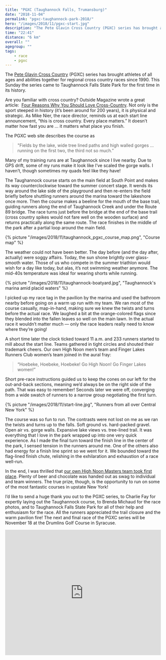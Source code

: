 ```yaml
---
title: "PGXC (Taughannock Falls, Trumansburg)"
date: "2018-11-04"
permalink: "pgxc-taughannock-park-2018/"
hero: "/images/2018/11/pgxc-start.jpg"
description: "The Pete Glavin Cross Country (PGXC) series has brought athletes of all ages and abilities together for regional cross country races since 1990. This Sunday the series came to Taughannock Falls State Park for the first time in its history."
time: "22:41"
distance: "6 km"
overall: ""
agegroup: ""
tags:
    - race
    - pgxc
---
```


The <a href="http://www.gvh.net/pete-glavin-xc-series/">Pete Glavin Cross Country</a> (PGXC) series has brought athletes of all ages and abilities together for regional cross country races since 1990. This Sunday the series came to Taughannock Falls State Park for the first time in its history.

Are you familiar with cross country? Outside Magazine wrote a great article:&nbsp; <a href="https://www.outsideonline.com/2137336/four-reasons-why-you-should-love-cross-country">Four Reasons Why You Should Love Cross-Country</a>. Not only is the sport steeped in history (it’s been around for 200 years), it is physical and strategic. As Mike Nier, the race director, reminds us at each start line announcement, “this is cross country. Every place matters.” It doesn’t matter how fast you are … it matters what place you finish.

The PGXC web site describes the course as

<blockquote>"Fields by the lake, wide tree lined paths and high walled gorges … running on the first two, the third not so much.”</blockquote>

Many of my training runs are at Taughannock since I live nearby. Due to GPS drift, some of my runs make it look like I’ve scaled the gorge walls. I haven’t, though sometimes my quads feel like they have!

The Taughannock course starts on the main field at South Point and makes its way counterclockwise toward the summer concert stage. It wends its way around the lake side of the playground and then re-enters the field briefly before shuttling runners around the marina toward the lakeshore once more. Then the course makes a beeline for the mouth of the base trail, guiding runners along the end of Taughannock Creek and under the Route 89 bridge. The race turns just before the bridge at the end of the base trail (cross country spikes would not fare well on the wooden surface) and returns practically along the same route. The race finishes in the middle of the park after a partial loop around the main field.

{% picture "/images/2018/11/taughannock_pgxc_course_map.png", "Course map" %}

The weather could not have been better. The day before (and the day after, actually) were soggy affairs. Today, the sun shone brightly over glass-smooth water. Those of us who compete in the summer triathlon would wish for a day like today, but alas, it’s not swimming weather anymore. The mid-40s temperature was ideal for wearing shorts while running.

{% picture "/images/2018/11/taughannock-boatyard.jpg", "Taughannock's marina amid placid waters" %}

I picked up my race tag in the pavilion by the marina and used the bathroom nearby before going on a warm up run with my team. We ran most of the course casually, map-in-hand, making sure we knew the twists and turns before the actual race. We laughed a bit at the orange-colored flags since they blended into the fallen leaves so well on the main lawn. In the actual race it wouldn’t matter much — only the race leaders really need to know where they’re going!

A short time later the clock ticked toward 11 a.m. and 233 runners started to mill about the start line. Teams gathered in tight circles and shouted their trademark cheers. Our own High Noon men’s team and Finger Lakes Runners Club women’s team joined in the aural fray:

<blockquote>“Hoebeke, Hoebeke, Hoebeke! Go High Noon! Go Finger Lakes women!”</blockquote>

Short pre-race instructions guided us to keep the cones on our left for the out-and-back sections, meaning we’d always be on the right side of the path. That was easy to remember! Seconds later we were off, converging from a wide swatch of runners to a narrow group negotiating the first turn.

{% picture "/images/2018/11/start-line.jpg", "Runners from all over Central New York" %}

The course was so fun to run. The contrasts were not lost on me as we ran the twists and turns up to the falls. Soft ground vs. hard-packed gravel. Open air vs. gorge walls. Expansive lake views vs. tree-lined trail. It was everything that I love in the park wrapped up into one very quick experience. As I made the final turn toward the finish line in the center of the park, I sensed tension in the runners around me. One of the others also had energy for a finish line sprint so we went for it. We bounded toward the flag-lined finish chute, relishing in the exhilaration and exhaustion of a race well-run.

In the end, I was thrilled that <a href="http://results.yentiming.com/2018/XC/PGXC/pgxc-4/">our own High Noon Masters team took first place</a>. Plenty of beer and chocolate was handed out as swag to individual and team winners. The true prize, though, is the opportunity to run on some of the most fantastic courses in upstate New York!

I’d like to send a huge thank you out to the PGXC series, to Charlie Fay for expertly laying out the Taughannock course, to Brenda Michaud for the race photos, and to Taughannock Falls State Park for all of their help and enthusiasm for the race. All the runners appreciated the trail closure and the warm pavilion fire! The next and final race of the PGXC series will be November 18 at the Drumlins Golf Course in Syracuse.

<iframe height='405' width='100%' frameborder='0' allowtransparency='true' scrolling='no' src='https://www.strava.com/activities/1946412975/embed/d45c02ce291e14cfd4792621ca1bcce71c3a60a7'></iframe>